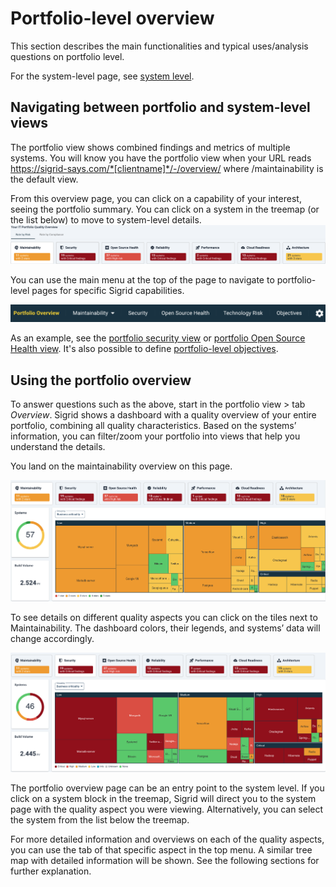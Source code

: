 # Portfolio-level overview

This section describes the main functionalities and typical uses/analysis questions on portfolio level. 

For the system-level page, see [system level](system-overview.md).

## Navigating between portfolio and system-level views

The portfolio view shows combined findings and metrics of multiple systems. You will know you have the portfolio view when your URL reads https://sigrid-says.com/*[clientname]*/-/overview/ where /maintainability is the default view.

From this overview page, you can click on a capability of your interest, seeing the portfolio summary. You can click on a system in the treemap (or the list below) to move to system-level details. 
<img src="../images/portfolio-overview-quality-overview.png" width="600" />

You can use the main menu at the top of the page to navigate to portfolio-level pages for specific Sigrid capabilities.

<img src="../images/portfolio-overview-top-bar.png" width="600" />

As an example, see the [portfolio security view](portfolio-security.md) or [portfolio Open Source Health view](portfolio-open-source-health.md). It's also possible to define [portfolio-level objectives](portfolio-objectives.md).

## Using the portfolio overview
To answer questions such as the above, start in the portfolio view > tab *Overview*. Sigrid shows a dashboard with a quality overview of your entire portfolio, combining all quality characteristics. Based on the systems’ information, you can filter/zoom your portfolio into views that help you understand the details. 

You land on the maintainability overview on this page. 

<img src="../images/portfolio-systems-filter-bc.png" width="800" />

To see details on different quality aspects you can click on the tiles next to Maintainability. The dashboard colors, their legends, and systems’ data will change accordingly.  

<img src="../images/portfolio-systems-security-filter-bc.png" width="800" />

The portfolio overview page can be an entry point to the system level. If you click on a system block in the treemap, Sigrid will direct you to the system page with the quality aspect you were viewing. Alternatively, you can select the system from the list below the treemap. 

For more detailed information and overviews on each of the quality aspects, you can use the tab of that specific aspect in the top menu. A similar tree map with detailed information will be shown. See the following sections for further explanation. 

